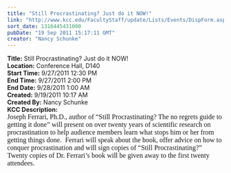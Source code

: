 ```yaml
---
title: "Still Procrastinating? Just do it NOW!"
link: "http://www.kcc.edu/FacultyStaff/update/Lists/Events/DispForm.aspx?ID=152"
sort_date: 1316445431000
pubDate: "19 Sep 2011 15:17:11 GMT"
creator: "Nancy Schunke"
---
```


<div><b>Title:</b> Still Procrastinating? Just do it NOW!</div>
<div><b>Location:</b> Conference Hall, D140</div>
<div><b>Start Time:</b> 9/27/2011 12:30 PM</div>
<div><b>End Time:</b> 9/27/2011 2:00 PM</div>
<div><b>End Date:</b> 9/28/2011 1:00 AM</div>
<div><b>Created:</b> 9/19/2011 10:17 AM</div>
<div><b>Created By:</b> Nancy Schunke</div>
<div><b>KCC Description:</b> <div class=ExternalClassF0BFDB965E514DA7A4A974F9089367BB><div>
<p style="margin:0in 0in 0pt" class=MsoNormal><font size=3 face=Calibri>Joseph Ferrari, Ph.D., author of “Still Procrastinating? The no regrets guide to getting it done” will present on over twenty years of scientific research on procrastination to help audience members learn what stops him or her from getting things done.  Ferrari will speak about the book, offer advice on how to conquer procrastination and will sign copies of “Still Procrastinating?”  Twenty copies of Dr. Ferrari’s book will be given away to the first twenty attendees.  </font></p></div></div></div>
